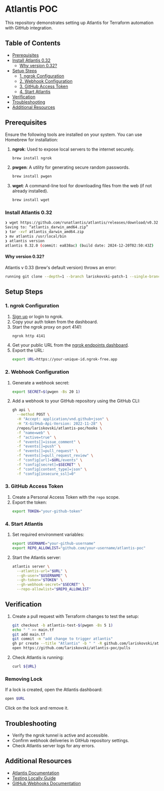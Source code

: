 # Atlantis POC

This repository demonstrates setting up Atlantis for Terraform automation with GitHub integration.

## Table of Contents

- [Prerequisites](#prerequisites)
- [Install Atlantis 0.32](#install-atlantis-032)
  - [Why version 0.32?](#why-version-032)
- [Setup Steps](#setup-steps)
  - [1. ngrok Configuration](#1-ngrok-configuration)
  - [2. Webhook Configuration](#2-webhook-configuration)
  - [3. GitHub Access Token](#3-github-access-token)
  - [4. Start Atlantis](#4-start-atlantis)
- [Verification](#verification)
- [Troubleshooting](#troubleshooting)
- [Additional Resources](#additional-resources)

## Prerequisites

Ensure the following tools are installed on your system. You can use Homebrew for installation:

1. **ngrok**: Used to expose local servers to the internet securely.
   ```bash
   brew install ngrok
   ```

2. **pwgen**: A utility for generating secure random passwords.
   ```bash
   brew install pwgen
   ```

3. **wget**: A command-line tool for downloading files from the web (if not already installed).
   ```bash
   brew install wget
   ```

### Install Atlantis 0.32

```sh
❯ wget https://github.com/runatlantis/atlantis/releases/download/v0.32.0/atlantis_darwin_amd64.zip
Saving to: “atlantis_darwin_amd64.zip”
❯ tar -xvf atlantis_darwin_amd64.zip
❯ mv atlantis /usr/local/bin
❯ atlantis version
atlantis 0.32.0 (commit: ea838ac) (build date: 2024-12-20T02:50:43Z)
```

#### Why version 0.32?

Atlantis v 0.33 (brew's default version) throws an error:

```sh
running git clone --depth=1 --branch lariskovski-patch-1 --single-branch https://larissa:<redacted>@github.com/lariskovski/atlantis-poc.git /Users/larissa/.atlantis/repos/lariskovski/atlantis-poc/3/default: : exec: "git": executable file not found in $PATH
```

## Setup Steps

### 1. ngrok Configuration

1. [Sign up](https://dashboard.ngrok.com/signup) or login to ngrok.
2. Copy your auth token from the dashboard.
3. Start the ngrok proxy on port 4141:
   ```bash
   ngrok http 4141
   ```
4. Get your public URL from the [ngrok endpoints dashboard](https://dashboard.ngrok.com/endpoints).
5. Export the URL:
   ```bash
   export URL=https://your-unique-id.ngrok-free.app
   ```

### 2. Webhook Configuration

1. Generate a webhook secret:
   ```bash
   export SECRET=$(pwgen -Bs 20 1)
   ```

2. Add a webhook to your GitHub repository using the GitHub CLI:
   ```bash
   gh api \
     --method POST \
     -H "Accept: application/vnd.github+json" \
     -H "X-GitHub-Api-Version: 2022-11-28" \
     /repos/lariskovski/atlantis-poc/hooks \
     -f "name=web" \
     -f "active=true" \
     -f "events[]=issue_comment" \
     -f "events[]=push" \
     -f "events[]=pull_request" \
     -f "events[]=pull_request_review" \
     -f "config[url]=$URL/events" \
     -f "config[secret]=$SECRET" \
     -f "config[content_type]=json" \
     -f "config[insecure_ssl]=0"
   ```

### 3. GitHub Access Token

1. Create a Personal Access Token with the `repo` scope.
2. Export the token:
   ```bash
   export TOKEN="your-github-token"
   ```

### 4. Start Atlantis

1. Set required environment variables:
   ```bash
   export USERNAME="your-github-username"
   export REPO_ALLOWLIST="github.com/your-username/atlantis-poc"
   ```

2. Start the Atlantis server:
   ```bash
   atlantis server \
     --atlantis-url="$URL" \
     --gh-user="$USERNAME" \
     --gh-token="$TOKEN" \
     --gh-webhook-secret="$SECRET" \
     --repo-allowlist="$REPO_ALLOWLIST"
   ```

## Verification

1. Create a pull request with Terraform changes to test the setup:
   ```bash
   git checkout -b atlantis-test-$(pwgen -Bs 5 1)
   echo " " >> main.tf
   git add main.tf
   git commit -m "add change to trigger atlantis"
   gh pr create --title "Atlantis" -b " " -R github.com/lariskovski/atlantis-poc
   open https://github.com/lariskovski/atlantis-poc/pulls
   ```

2. Check Atlantis is running:
   ```bash
   curl ${URL}
   ```

### Removing Lock

If a lock is created, open the Atlantis dashboard:
```bash
open $URL
```
Click on the lock and remove it.

## Troubleshooting

- Verify the ngrok tunnel is active and accessible.
- Confirm webhook deliveries in GitHub repository settings.
- Check Atlantis server logs for any errors.

## Additional Resources

- [Atlantis Documentation](https://www.runatlantis.io/docs/)
- [Testing Locally Guide](https://www.runatlantis.io/guide/testing-locally.html)
- [GitHub Webhooks Documentation](https://docs.github.com/en/rest/repos/webhooks?apiVersion=2022-11-28#create-a-repository-webhook)